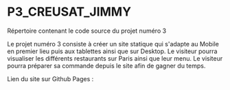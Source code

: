 # P3_CREUSAT_JIMMY
Répertoire contenant le code source du projet numéro 3

Le projet numéro 3 consiste à créer un site statique qui s'adapte au Mobile en premier lieu puis aux tablettes ainsi que sur Desktop.
Le visiteur pourra visualiser les différents restaurants sur Paris ainsi que leur menu.
Le visiteur pourra préparer sa commande depuis le site afin de gagner du temps.

Lien du site sur Github Pages : 
